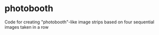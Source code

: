 photobooth
==========

Code for creating "photobooth"-like image strips based on four sequential images taken in a row